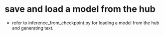 # save and load a model from the hub

* refer to inference_from_checkpoint.py for loading a model from the hub and generating text.